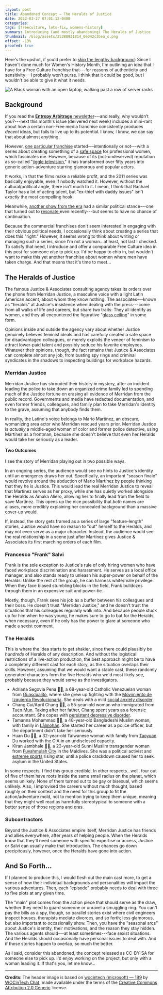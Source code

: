 ```yaml
---
layout: post
title: Abandoned Concept — The Heralds of Justice
date: 2022-03-27 07:01:12-0400
categories:
tags: [freeculture, lets-fix, womens-history]
summary: Introducing (and mostly abandoning) The Heralds of Justice
thumbnail: /blog/assets/25388931814_0e042c3bea_o.png
offset: -13%
proofed: true
---
```


Here's the upshot, if you'd prefer to [skip the lengthy background](#the-heralds-of-justice):  Since I haven't done much for Women's History Month, I'm outlining an idea that I have for a Free Culture franchise that---for reasons of authenticity and sensitivity---I probably won't purse.  I think that it could be good, but I wouldn't be able to give it what it needs.

![A Black woman with an open laptop, walking past a row of server racks](/blog/assets/25388931814_0e042c3bea_o.png "Basically every hacking scene in an action movie, right...?")

## Background

If you read the [**Entropy Arbitrage** newsletter](https://entropy-arbitrage.mailchimpsites.com/)---and really, why wouldn't you?---next this month's issue (delivered next week) includes a mini-rant about how a certain non-Free media franchise consistently produces *decent* ideas, but fails to live up to its potential.  I know, I know, we can say that about almost anything.

However, [one particular franchise](https://en.wikipedia.org/wiki/Charlie%27s_Angels_%28franchise%29) started---intentionally or not---with a series about creating something of a [safe space](https://en.wikipedia.org/wiki/Safe_space) for professional women, which fascinates me.  However, because of its (not-undeserved) reputation as so-called "[jiggle television](https://en.wikipedia.org/wiki/Jiggle_television)," it has transformed over fifty years into generic action-adventure starring glamorous and popular actors.

It works, in that the films make a reliable profit, and the 2011 series was basically enjoyable, even if nobody watched it.  However, without the cultural/political angle, there isn't much to it.  I mean, I think that Rachael Taylor has a lot of acting talent, but "ex-thief with daddy issues" isn't *exactly* the most compelling hook.

Meanwhile, [another show from the era](https://en.wikipedia.org/wiki/Remington_Steele) had a similar political stance---one that turned out to [resonate <i class="fab fa-creative-commons-nc"></i>](https://boingboing.net/2017/08/29/two-women-entrepreneurs-create.html) even recently---but seems to have no chance of continuation.

Because the commercial franchises don't seem interested in engaging with their obvious political needs, I occasionally think about creating a series that does this "right."  However, it seems wrong to think about writing or managing such a series, since I'm not a woman...at least, not last I checked.  To satisfy that need, I introduce and offer a comparable Free Culture idea in this post for someone *else* to pick up.  I'd be happy to chip in, but wouldn't want to make this yet another franchise about women where men have taken charge.  And that means that it's time to meet...

## The Heralds of Justice

The famous Justice & Associates consulting agency takes its orders over the phone from Merridan Justice, a masculine voice with a light Latin American accent, about whom they know nothing.  The associates---known as "heralds" at Justice's insistence when dealing with the press---come from all walks of life and careers, but share two traits:  They all identify as women, and they all encountered the figurative "[glass ceiling](https://en.wikipedia.org/wiki/Glass_ceiling)" in some form.

Opinions inside and outside the agency vary about whether Justice genuinely believes feminist ideals and has carefully created a safe space for disadvantaged colleagues, or merely exploits the veneer of feminism to attract lower-paid talent and possibly seduce his favorite employees.  Whatever their opinions, though, the fact remains that Justice & Associates can complete almost any job, from busting spy rings and criminal syndicates in the shadows to inspecting buildings for workplace hazards.

### Merridan Justice

Merridan Justice has shrouded their history in mystery, after an incident leading the police to take down an organized crime family led to spending much of the Justice fortune on erasing all evidence of Merridan from the public record.  Governments and media have redacted documentation, and even former friends, colleagues, and family plan to take Merridan's identity to the grave, assuming that anybody finds them.

In reality, the Latino's voice belongs to Mario Martínez, an obscure, womanizing area actor who Merridan rescued years prior.  Merridan Justice is *actually* a middle-aged woman of color and former police detective, using Martínez as a frontman, because she doesn't believe that even her Heralds would take her seriously as a leader.

#### Two Outcomes

I see the story of Merridan playing out in two possible ways.

In an ongoing series, the audience would see no hints to Justice's identity until an emergency draws her out.  Specifically, an important "season finale" would revolve around the abduction of Mario Martínez by people thinking that they he is Justice.  This would lead the real Merridan Justice to reveal that Martínez serves as her proxy, while she has quietly worked alongside the Heralds as Amaka Aliero, allowing her to finally lead from the field to save Martínez.  This opens up the nice possibility that *both* names are aliases, more credibly explaining her concealed background than a massive cover-up would.

If, instead, the story gets framed as a series of large "feature-length" stories, Justice would have no reason to "out" herself to the Heralds, and may not even serve as a major character.  Instead, the audience would see the real relationship in a scene just after Martínez gives Justice & Associates its first marching orders of each film.

### Francesco "Frank" Salvi

Frank is the sole exception to Justice's rule of only hiring women who have faced workplace discrimination and harassment.  He serves as a local office manager, and also stands ready to unleash his super-power on behalf of the Heralds:  Unlike the rest of the group, he can harness white/male privilege.  When they face biased stumbling blocks in the field, Frank bulldozes through them in an expensive suit and power-tie.

Mostly, though, Frank sees his job as a buffer between his colleagues and their boss.  He doesn't trust "Merridan Justice," and he doesn't trust the situations that his colleagues regularly walk into.  And because people stuck up for him when he was young, he makes sure to go to bat for the Heralds, when necessary, even if he only has the power to glare at someone who made a sexist comment.

### The Heralds

This is where the idea starts to get shakier, since there could plausibly be *hundreds* of Heralds of any description.  And without the logistical restrictions of a live-action production, the best approach might be to have a completely different cast for each story, as the situation overlaps their skills.  However, assuming that we would want a stable cast, these randomly generated characters form the five Heralds who we'd most likely see, probably because they would serve as the investigators.

 * Adriana Segovia Pena 👋🏻, a 68-year-old Catholic Venezuelan woman from [Guasdualito](https://en.wikipedia.org/wiki/Guasdualito), where she grew up fighting with the [Movimiento de Izquierda Revolucionaria](https://en.wikipedia.org/wiki/Revolutionary_Left_Movement_%28Venezuela%29).  She deals with a mild [social anxiety disorder](https://en.wikipedia.org/wiki/Social_anxiety_disorder).
 * Chang Cui/April Chang 👋🏻, a 55-year-old woman who immigrated from [Tuen Mun](https://en.wikipedia.org/wiki/Tuen_Mun).  Taking after her father, Chang spent years as a forensic accountant.  She copes with [persistent depressive disorder](https://en.wikipedia.org/wiki/Dysthymia).
 * Tamanna Mohammad 👋🏻, a 48-year-old Bangladeshi Muslim woman, with family in [Lālmohan](https://en.wikipedia.org/wiki/Lalmohan_Upazila).  She started her career as a police officer, but the department didn't take her seriously.
 * Huan Du 👋🏼, a 32-year-old Taiwanese woman with family from [Taoyuan](https://en.wikipedia.org/wiki/Taoyuan,_Taiwan).  Du worked with the CIA in an undisclosed capacity.
 * Kiran Jambhale 👋🏾, a 23-year-old Sunni Muslim transgender woman from [Fuvahmulah City](https://en.wikipedia.org/wiki/Fuvahmulah) in the Maldives.  She was a political activist and [extreme sports](https://en.wikipedia.org/wiki/Extreme_sport) rising star, until a police crackdown caused her to seek asylum in the United States.

In some respects, I find this group credible.  In other respects...well, four out of five of them have roots inside the same small radius on the planet, which seems unlikely.  None of them turned out to be gay or bisexual, which seems unlikely.  Also, I improvised the careers without much thought, based roughly on their context and the need for this group to fit the action/adventure mold, not to mention trying to keep them unique, meaning that they might well read as harmfully stereotypical to someone with a better sense of those regions and eras.

### Subcontractors

Beyond the Justice & Associates empire itself, Merridan Justice has friends and allies everywhere, after years of helping people.  When the Heralds know that they'll need someone with specific expertise or access, Justice or Salvi can usually make that introduction.  The chances go down precipitously, however, once the Heralds have gone into action.

## And So Forth...

If I planned to produce this, I would flesh out the main cast more, to get a sense of how their individual backgrounds and personalities will impact the various adventures.  Then, each "episode" probably needs to deal with three to five plots at any given time.

The "main" plot comes from the action piece that should serve as the draw, whether they need to guard someone or unravel a smuggling ring.  You can't pay the bills as a spy, though, so parallel stories exist where civil engineers inspect houses, therapists mediate divorces, and so forth; less glamorous, but also important to occasionally show.  Then, you have the "seasonal arcs" about Justice's identity, their motivations, and the reason they stay hidden.  The various agents should---at least sometimes---face sexist situations.  And the Heralds should occasionally have personal issues to deal with.  And if those stories happen to overlap, so much the better.

As I said, consider this abandoned, the concept released as CC-BY-SA for someone else to pick up.  I'd enjoy working on the project, but only with a woman leading it.  If that's you, let me know...

* * *

**Credits**:  The header image is based on [wocintech (microsoft) — 189](https://www.flickr.com/photos/wocintechchat/25388931814/) by [WOCinTech Chat](https://www.flickr.com/photos/wocintechchat/), made available under the terms of the [Creative Commons Attribution 2.0 Generic](https://creativecommons.org/licenses/by/2.0/) license.
